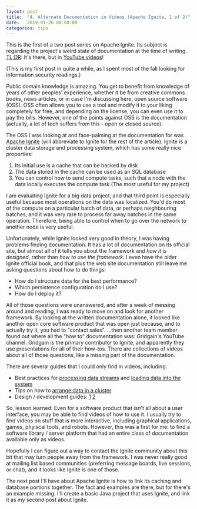 ```yaml
---
layout: post
title:  "4. Alternate Documentation in Videos (Apache Ignite, 1 of 2)"
date:   2019-01-26 00:00:00
categories: tips
---
```


This is the first of a two post series on Apache Ignite. Its subject is regarding the project's weird state of documentation at the time of writing. [TL;DR](https://en.wikipedia.org/wiki/Wikipedia:Too_long;_didn%27t_read): It's there, but in [YouTube videos](https://www.youtube.com/channel/UChYD3lCEnzHlWioUb2sNgSg)!

(This is my first post in quite a while, as I spent most of the fall looking for information security readings.)

Public domain knowledge is amazing. You get to benefit from knowledge of years of other peoples' experience, whether it be from creative commons books, news articles, or in case I'm discussing here, open source software (OSS). OSS often allows you to use a tool and modify it to your liking completely for free, and depending on the license, you can even use it to pay the bills. However, one of the points against OSS is the documentation (actually, a lot of tech suffers from this - open or closed source).

The OSS I was looking at and face-palming at the documentation for was [Apache Ignite](https://ignite.apache.org) (will abbreviate to Ignite for the rest of the article). Ignite is a cluster data storage and processing system, which has some really nice properties:

1. Its initial use is a cache that can be backed by disk
2. The data stored in the cache can be used as an SQL database
3. You can control how to send compute tasks, such that a node with the data locally executes the compute task (The most useful for my project)

I am evaluating Ignite for a big data project, and that third point is especially useful because most operations on the data was localized. You'd do most of the compute on a particular batch of data, or perhaps neighbouring batches, and it was very rare to process far away batches in the same operation. Therefore, being able to control when to go over the network to another node is very useful.

Unfortunately, while Ignite looked very good in theory, I was having problems finding documentation. It has a lot of documentation on its official site, but almost all of it tells you about the framework and _how it is designed_, rather than _how to use the framework_. I even have the older Ignite official book, and that plus the web site documentation still leave me asking questions about how to do things:

* How do I structure data for the best performance?
* Which persistence configuration do I use?
* How do I deploy it?

All of those questions were unanswered, and after a week of messing around and reading, I was ready to move on and look for another framework. By looking at the written documentation alone, it looked like another open core software product that was open just because, and to actually try it, you had to "contact sales". ...then another team member found out where all the "how to" documentation was: Gridgain's YouTube channel.
Gridgain is the primary contributor to Ignite, and apparently they use presentations for all of their how-tos. There are collections of videos about all of those questions, like a missing part of the documentation.

There are several guides that I could only find in videos, including:

* Best practices for [processing data streams](https://www.youtube.com/watch?v=Rn-OkQyZQlk) and [loading data into the system](https://www.youtube.com/watch?v=HJyEc9SC2gc)
* Tips on how to [arrange data in a cluster](https://www.youtube.com/watch?v=agi2KTyGeRc)
* Design / development guides: [1](https://www.youtube.com/watch?v=9lQLVv4nJb0) [2](https://www.youtube.com/watch?v=BciVRK9VuS4)

So, lesson learned: Even for a software product that isn't all about a user interface, you may be able to find videos of how to use it. I usually try to find videos on stuff that is more interactive, including graphical applications, games, phyiscal tools, and robots. However, this was a first for me: to find a software library / server platform that had an entire class of documentation available only as videos.

Hopefully I can figure out a way to contact the Ignite community about this bit that may turn people away from the framework. I was never really good at mailing list based communities (preferring message boards, live sessions, or chat), and it looks like Ignite is one of those.

The next post I'll have about Apache Ignite is how to link its caching and database portions together. The fact and examples are there, but for there's an example missing. I'll create a basic Java project that uses Ignite, and link it as my second post about Ignite.




